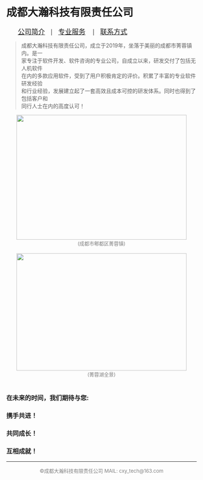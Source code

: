 # 成都大瀚科技有限责任公司

<font color=#3A9CF0 size=4>&nbsp; &nbsp;&nbsp; &nbsp;<a href="https://gigantic-tech.github.io/gigantic-tech/">公司简介</a>&nbsp; &nbsp;</font>|<font color=#3A9CF0 size=4>&nbsp; &nbsp;<a href="https://gigantic-tech.github.io/gigantic-tech/service/">专业服务</a>&nbsp; &nbsp;</font>  |<font color=#3A9CF0 size=4>&nbsp; &nbsp;<a href="https://gigantic-tech.github.io/gigantic-tech/contact/">联系方式</a>&nbsp; &nbsp;</font> 

>  成都大瀚科技有限责任公司，成立于2019年，坐落于美丽的成都市菁蓉镇内。是一  
>  家专注于软件开发、软件咨询的专业公司，自成立以来，研发交付了包括无人机软件  
>  在内的多款应用软件，受到了用户积极肯定的评价。积累了丰富的专业软件研发经验  
>  和行业经验，发展建立起了一套高效且成本可控的研发体系。同时也得到了包括客户和  
>  同行人士在内的高度认可！  
  
<center>
<img src="https://gigantic-tech.github.io/gigantic-tech/1.jpg" width=450 height=330 />  
<br><font color=gray size=2>(成都市郫都区菁蓉镇)</font><br><br>  
</center> 
   
<center>
<img src="https://gigantic-tech.github.io/gigantic-tech/2.jpg" width=450 height=310 />  
<br><font color=gray size=2>(菁蓉湖全景)</font><br><br>  
</center> 

### 在未来的时间，我们期待与您:  
###   携手共进！  
###     共同成长！  
###       互相成就！  

---  
<center><font color=gray size=2> ©成都大瀚科技有限责任公司  MAIL: cxy_tech@163.com  </font></center>




